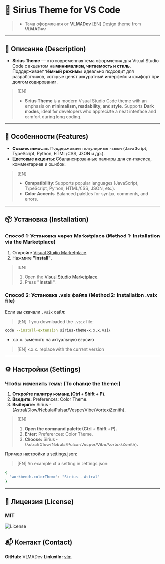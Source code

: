 # 🌌 Sirius Theme for VS Code  
> - Тема оформления от **VLMADev** 
>[EN] Design theme from **VLMADev**

---

## 📌 Описание (Description)  

- **Sirius Theme** — это современная тема оформления для Visual Studio Code с акцентом на **минимализм, читаемость и стиль**. Поддерживает **тёмный режимы**, идеально подходит для разработчиков, которые ценят аккуратный интерфейс и комфорт при долгом кодировании.

>[EN]
> - **Sirius Theme** is a modern Visual Studio Code theme with an emphasis on **minimalism, readability, and style**. Supports **Dark modes**, ideal for developers who appreciate a neat interface and comfort during long coding.


---

## 🌟 Особенности  (Features)
- **Совместимость**: Поддерживает популярные языки (JavaScript, TypeScript, Python, HTML/CSS, JSON и др.).  
- **Цветовые акценты**: Сбалансированные палитры для синтаксиса, комментариев и ошибок.   

>[EN]
> - **Compatibility**: Supports popular languages (JavaScript, TypeScript, Python, HTML/CSS, JSON, etc.).
> - **Color Accents**: Balanced palettes for syntax, comments, and errors.


---

## 📦 Установка  (Installation)
### Способ 1: Установка через Marketplace  (Method 1: Installation via the Marketplace)
1. Откройте [Visual Studio Marketplace](https://marketplace.visualstudio.com/items?itemName=VLMADev.sirius-theme).  
2. Нажмите **"Install"**.  

>[EN]
> 1. Open the [Visual Studio Marketplace](https://marketplace.visualstudio.com/items?itemName=VLMADev.sirius-theme ).  
> 2. Press **"Install"**.


### Способ 2: Установка .vsix файла  (Method 2: Installation .vsix file)
Если вы скачали `.vsix` файл:
>[EN] If you downloaded the `.vsix` file:


```bash
code --install-extension sirius-theme-x.x.x.vsix
```
- x.x.x. заменить на актуальную версию
> [EN] x.x.x. replace with the current version


---
## ⚙️ Настройки (Settings)

### Чтобы изменить тему: (To change the theme:)

1. **Откройте палитру команд (Ctrl + Shift + P).**
2. **Введите:** Preferences: Color Theme.
3. **Выберите:** Sirius - (Astral/Glow/Nebula/Pulsar/Vesper/Vibe/Vortex/Zenith).

>[EN]
> 1. **Open the command palette (Ctrl + Shift + P).**
> 2. **Enter:** Preferences: Color Theme.
> 3. **Choose:** Sirius - (Astral/Glow/Nebula/Pulsar/Vesper/Vibe/Vortex/Zenith).


Пример настройки в settings.json:
>[EN] An example of a setting in settings.json:
```bash
{
  "workbench.colorTheme": "Sirius - Astral"
}
```
---
## 📖 Лицензия (License)

### MIT
![License](https://img.shields.io/badge/license-MIT-blue.svg?x-oss-process=image/resize,m_mfit,w_320,h_320)

## 📬 Контакт (Contact)
**GitHub:** VLMADev
**LinkedIn:** [vlm](https://www.linkedin.com/in/matveev-vladislav/)